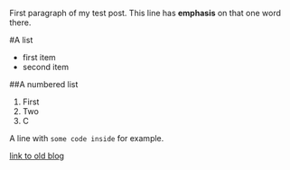 First paragraph of my test post. This line has **emphasis** on that one word there.

#A list
* first item
* second item

##A numbered list
1. First
2. Two
3. C

A line with `some code inside` for example.

[link to old blog](http://blog.timwingfield.com "Winging it")

